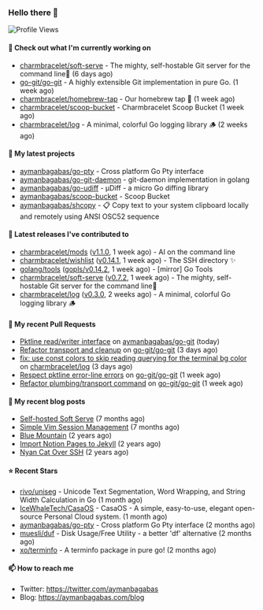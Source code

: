 ### Hello there 👋

![Profile Views](https://komarev.com/ghpvc/?username=aymanbagabas&label=PROFILE+VIEWS)

#### 👷 Check out what I'm currently working on

- [charmbracelet/soft-serve](https://github.com/charmbracelet/soft-serve) - The mighty, self-hostable Git server for the command line🍦 (6 days ago)
- [go-git/go-git](https://github.com/go-git/go-git) - A highly extensible Git implementation in pure Go. (1 week ago)
- [charmbracelet/homebrew-tap](https://github.com/charmbracelet/homebrew-tap) - Our homebrew tap 🍺 (1 week ago)
- [charmbracelet/scoop-bucket](https://github.com/charmbracelet/scoop-bucket) - Charmbracelet Scoop Bucket (1 week ago)
- [charmbracelet/log](https://github.com/charmbracelet/log) - A minimal, colorful Go logging library 🪵 (2 weeks ago)

#### 🌱 My latest projects

- [aymanbagabas/go-pty](https://github.com/aymanbagabas/go-pty) - Cross platform Go Pty interface
- [aymanbagabas/go-git-daemon](https://github.com/aymanbagabas/go-git-daemon) - git-daemon implementation in golang
- [aymanbagabas/go-udiff](https://github.com/aymanbagabas/go-udiff) - µDiff - a micro Go diffing library
- [aymanbagabas/scoop-bucket](https://github.com/aymanbagabas/scoop-bucket) - Scoop Bucket
- [aymanbagabas/shcopy](https://github.com/aymanbagabas/shcopy) - 📋 Copy text to your system clipboard locally and remotely using ANSI OSC52 sequence

#### 🔭 Latest releases I've contributed to

- [charmbracelet/mods](https://github.com/charmbracelet/mods) ([v1.1.0](https://github.com/charmbracelet/mods/releases/tag/v1.1.0), 1 week ago) - AI on the command line
- [charmbracelet/wishlist](https://github.com/charmbracelet/wishlist) ([v0.14.1](https://github.com/charmbracelet/wishlist/releases/tag/v0.14.1), 1 week ago) - The SSH directory ✨
- [golang/tools](https://github.com/golang/tools) ([gopls/v0.14.2](https://github.com/golang/tools/releases/tag/gopls/v0.14.2), 1 week ago) - [mirror] Go Tools
- [charmbracelet/soft-serve](https://github.com/charmbracelet/soft-serve) ([v0.7.2](https://github.com/charmbracelet/soft-serve/releases/tag/v0.7.2), 1 week ago) - The mighty, self-hostable Git server for the command line🍦
- [charmbracelet/log](https://github.com/charmbracelet/log) ([v0.3.0](https://github.com/charmbracelet/log/releases/tag/v0.3.0), 2 weeks ago) - A minimal, colorful Go logging library 🪵

#### 🔨 My recent Pull Requests

- [Pktline read/writer interface](https://github.com/aymanbagabas/go-git/pull/1) on [aymanbagabas/go-git](https://github.com/aymanbagabas/go-git) (today)
- [Refactor transport and cleanup](https://github.com/go-git/go-git/pull/938) on [go-git/go-git](https://github.com/go-git/go-git) (3 days ago)
- [fix: use const colors to skip reading querying for the terminal bg color](https://github.com/charmbracelet/log/pull/93) on [charmbracelet/log](https://github.com/charmbracelet/log) (3 days ago)
- [Respect pktline error-line errors](https://github.com/go-git/go-git/pull/936) on [go-git/go-git](https://github.com/go-git/go-git) (1 week ago)
- [Refactor plumbing/transport command](https://github.com/go-git/go-git/pull/934) on [go-git/go-git](https://github.com/go-git/go-git) (1 week ago)

#### 📜 My recent blog posts

- [Self-hosted Soft Serve](https://aymanbagabas.com/blog/2023/04/28/self-hosted-soft-serve.html) (7 months ago)
- [Simple Vim Session Management](https://aymanbagabas.com/blog/2023/04/13/simple-vim-session-management.html) (7 months ago)
- [Blue Mountain](https://aymanbagabas.com/blog/2022/06/02/blue-mountain.html) (2 years ago)
- [Import Notion Pages to Jekyll](https://aymanbagabas.com/blog/2022/03/29/import-notion-pages-to-jekyll.html) (2 years ago)
- [Nyan Cat Over SSH](https://aymanbagabas.com/blog/2022/03/25/nyan-cat-over-ssh.html) (2 years ago)

#### ⭐ Recent Stars

- [rivo/uniseg](https://github.com/rivo/uniseg) - Unicode Text Segmentation, Word Wrapping, and String Width Calculation in Go (1 month ago)
- [IceWhaleTech/CasaOS](https://github.com/IceWhaleTech/CasaOS) - CasaOS - A simple, easy-to-use, elegant open-source Personal Cloud system. (1 month ago)
- [aymanbagabas/go-pty](https://github.com/aymanbagabas/go-pty) - Cross platform Go Pty interface (2 months ago)
- [muesli/duf](https://github.com/muesli/duf) - Disk Usage/Free Utility - a better &#39;df&#39; alternative (2 months ago)
- [xo/terminfo](https://github.com/xo/terminfo) - A terminfo package in pure go! (2 months ago)

#### 📫 How to reach me

- Twitter: https://twitter.com/aymanbagabas
- Blog: https://aymanbagabas.com/blog
